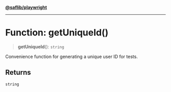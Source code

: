 [**@saflib/playwright**](../index.md)

---

# Function: getUniqueId()

> **getUniqueId**(): `string`

Convenience function for generating a unique user ID for tests.

## Returns

`string`
